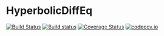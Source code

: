 # HyperbolicDiffEq

[![Build Status](https://travis-ci.com/ranocha/HyperbolicDiffEq.jl.svg?branch=master)](https://travis-ci.com/ranocha/HyperbolicDiffEq.jl)
[![Build status](https://ci.appveyor.com/api/projects/status/jmeyxsfmsqhirmbv?svg=true)](https://ci.appveyor.com/project/ranocha/HyperbolicDiffEq-jl)
[![Coverage Status](https://coveralls.io/repos/github/ranocha/HyperbolicDiffEq.jl/badge.svg?branch=master)](https://coveralls.io/github/ranocha/HyperbolicDiffEq.jl?branch=master)
[![codecov.io](http://codecov.io/github/ranocha/HyperbolicDiffEq.jl/coverage.svg?branch=master)](http://codecov.io/github/ranocha/HyperbolicDiffEq.jl?branch=master)
